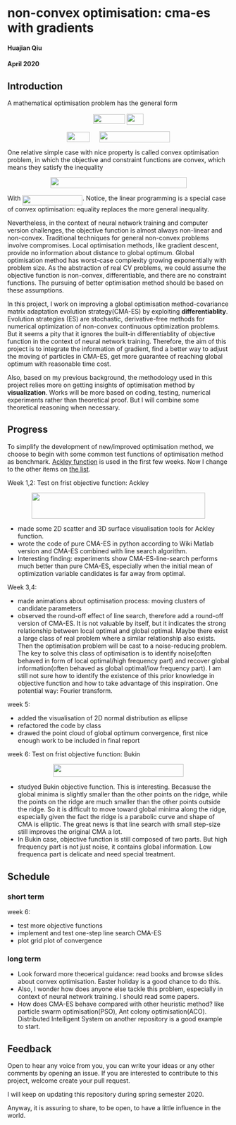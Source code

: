 # non-convex optimisation: cma-es with gradients
#### Huajian Qiu
#### April 2020


## Introduction
A mathematical optimisation problem has the general form 

<div align="center"> 
  <img src="/tex/be634b6db0568ecfc1690c6c97b9c12a.svg?invert_in_darkmode&sanitize=true" align=middle width=71.74451294999999pt height=21.68300969999999pt/> <img src="/tex/0fa9bf28ae392aac505a4c724e25512a.svg?invert_in_darkmode&sanitize=true" align=middle width=37.60286804999999pt height=24.65753399999998pt/> 
  
  <img src="/tex/278aff1726c80c81045dae885284d374.svg?invert_in_darkmode&sanitize=true" align=middle width=52.58500664999998pt height=22.831056599999986pt/> <img src="/tex/187d4802a2a0ced2218fc4f1aeaf966d.svg?invert_in_darkmode&sanitize=true" align=middle width=13.90414904999999pt height=20.221802699999984pt/> <img src="/tex/270b4eb2f68275915504877111ac91dc.svg?invert_in_darkmode&sanitize=true" align=middle width=160.56214185pt height=24.65753399999998pt/>
</div>

One relative simple case with nice property is called convex optimisation problem, in which the objective and constraint functions are convex, which means they satisfy the inequality

<div align="center"> 
<img src="/tex/b2bb3b9d7da1e1b96c41a41142a0190e.svg?invert_in_darkmode&sanitize=true" align=middle width=309.00682559999996pt height=24.65753399999998pt/>
</div> 
  
With <img src="/tex/f7904a88553d63fbcf2f77ccc1b7b9f0.svg?invert_in_darkmode&sanitize=true" align=middle width=136.46069909999997pt height=22.831056599999986pt/>. Notice, the linear programming is a special case of convex optimisation: equality replaces the more general inequality.

Nevertheless, in the context of neural network training and computer version challenges, the objective function is almost always non-linear and non-convex. Traditional techniques for general non-convex problems involve compromises. Local optimisation methods, like gradient descent, provide no information about distance to global optimum. Global optimisation method has worst-case complexity growing exponentially with problem size. As the abstraction of real CV problems, we could assume the objective function is non-convex, differentiable, and there are no constraint functions. The pursuing of better optimisation method should be based on these assumptions. 

In this project, I work on improving a global optimisation method-covariance matrix adaptation evolution strategy(CMA-ES) by exploiting **differentiablity**. Evolution strategies (ES) are stochastic, derivative-free methods for numerical optimization of non-convex continuous optimization problems. But it seems a pity that it ignores the built-in differentiablity of objective function in the context of neural network training. Therefore, the aim of this project is to integrate the information of gradient, find a better way to adjust the moving of particles in CMA-ES, get more guarantee of reaching global optimum with reasonable time cost. 

Also, based on my previous background, the methodology used in this project relies more on getting insights of optimisation method by **visualization**. Works will be more based on coding, testing, numerical experiments rather than theoretical proof. But I will combine some theoretical reasoning when necessary.  

## Progress
To simplify the development of new/improved optimisation method, we choose to begin with some common test functions of optimisation method as benchmark. [Ackley function](https://en.wikipedia.org/wiki/Ackley_function) is used in the first few weeks. Now I change to the other items on [the list](https://www.sfu.ca/~ssurjano/optimization.html).

Week 1,2: 
Test on frist objective function: Ackley  <p align="center"><img src="/tex/e157c8c0d7f9839df43c6a5e2b2d9039.svg?invert_in_darkmode&sanitize=true" align=middle width=393.92210055pt height=59.17867724999999pt/></p>
- made some 2D scatter and 3D surface visualisation tools for Ackley function. 
- wrote the code of pure CMA-ES in python according to Wiki Matlab version and CMA-ES combined with line search algorithm.
- Interesting finding: experiments show CMA-ES-line-search performs much better than pure CMA-ES, especially when the initial mean of optimization variable candidates is far away from optimal.   

Week 3,4:
- made animations about optimisation process: moving clusters of candidate parameters
- observed the round-off effect of line search, therefore add a round-off version of CMA-ES. It is not valuable by itself, but it indicates the strong relationship between local optimal and global optimal. Maybe there exist a large class of real problem where a similar relationship also exists. Then the optimisation problem will be cast to a noise-reducing problem. The key to solve this class of optimisation is to identify noise(often behaved in form of local optimal/high frequency part) and recover global information(often behaved as global optimal/low frequency part). I am still not sure how to identify the existence of this prior knowledge in objective function and how to take advantage of this inspiration. One potential way: Fourier transform.    

week 5:
- added the visualisation of 2D normal distribution as ellipse
- refactored the code by class
- drawed the point cloud of global optimum convergence, first nice enough work to be included in final report 

week 6:
Test on frist objective function: Bukin <p align="center"><img src="/tex/0d0cc6a30390b44c811e1982f67be4f1.svg?invert_in_darkmode&sanitize=true" align=middle width=296.00441309999997pt height=29.58934275pt/></p>
- studyed Bukin objective function. This is interesting. Becasuse the global minima is slightly smaller than the other points on the ridge, while the points on the ridge are much smaller than the other points outside the ridge. So it is difficult to move toward global minima along the ridge, especially given the fact the ridge is a parabolic curve and shape of CMA is elliptic. The great news is that line search with small step-size still improves the original CMA a lot.  
- In Bukin case, objective function is still composed of two parts. But high frequency part is not just noise, it contains global information. Low frequenca part is delicate and need special treatment.

## Schedule
### short term
week 6:
- test more objective functions
- implement and test one-step line search CMA-ES
- plot grid plot of convergence


### long term
- Look forward more theoerical guidance: read books and browse slides about convex optimisation. Easter holiday is a good chance to do this.
- Also, I wonder how does anyone else tackle this problem, especially in context of neural network training. I should read some papers.
- How does CMA-ES behave compared with other heuristic method? like particle swarm optimisation(PSO), Ant colony optimisation(ACO). Distributed Intelligent System on another repository is a good example to start.


## Feedback
Open to hear any voice from you, you can write your ideas or any other comments by opening an issue. If you are interested to contribute to this project, welcome create your pull request.

I will keep on updating this repository during spring semester 2020. 

Anyway, it is assuring to share, to be open, to have a little influence in the world.

